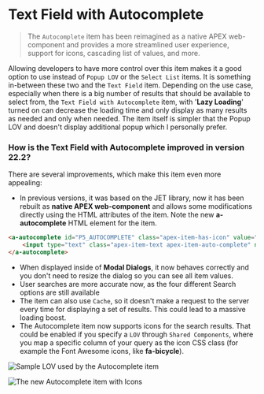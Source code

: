 # Text Field with Autocomplete

> The `Autocomplete` item has been reimagined as a native APEX web-component and provides a more streamlined user experience, support for icons, cascading list of values, and more.

Allowing developers to have more control over this item makes it a good option to use instead of `Popup LOV` or the `Select List` items. It is something in-between these two and the `Text Field` item. Depending on the use case, especially when there is a big number of results that should be available to select from, the `Text Field with Autocomplete` item, with '**Lazy Loading**' turned on can decrease the loading time and only display as many results as needed and only when needed. The item itself is simpler that the Popup LOV and doesn't display additional popup which I personally prefer.

### How is the Text Field with Autocomplete improved in version 22.2?

There are several improvements, which make this item even more appealing:
- In previous versions, it was based on the JET library, now it has been rebuilt as **native APEX web-component** and allows some modifications directly using the HTML attributes of the item. Note the new **a-autocomplete** HTML element for the item.  

```html
<a-autocomplete id="P5_AUTOCOMPLETE" class="apex-item-has-icon" value="" ajax-identifier="aabbccddeeff" fetch-on-type="true" match-type="contains" min-characters-search="1" max-results="20" cache="true" parents-required="true" size="30">
    <input type="text" class="apex-item-text apex-item-auto-complete" name="P5_AUTOCOMPLETE" aria-labelledby="P5_AUTOCOMPLETE_LABEL" value="" size="30" id="P5_AUTOCOMPLETE_input" role="combobox" aria-expanded="false" autocomplete="off" autocorrect="off" autocapitalize="none" spellcheck="false" aria-autocomplete="list" aria-busy="false" aria-controls="CS_5_P5_AUTOCOMPLETE" tabindex="0">
</a-autocomplete> 
```

- When displayed inside of **Modal Dialogs**, it now behaves correctly and you don't need to resize the dialog so you can see all item values.
- User searches are more accurate now, as the four different Search options are still available
- The item can also use `Cache`, so it doesn't make a request to the server every time for displaying a set of results. This could lead to a massive loading boost. 
- The Autocomplete item now supports icons for the search results. That could be enabled if you specify a `LOV` through `Shared Components`, where you map a specific column of your query as the icon CSS class (for example the Font Awesome icons, like **fa-bicycle**).

![Sample LOV used by the Autocomplete item](https://cdn.hashnode.com/res/hashnode/image/upload/v1667516611705/9HjFTTD9o.png)

![The new Autocomplete item with Icons](https://cdn.hashnode.com/res/hashnode/image/upload/v1667516644161/TkWf3id5h.png)
